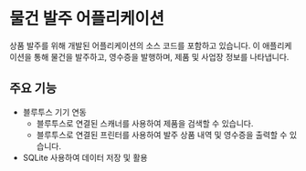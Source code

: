 # 물건 발주 어플리케이션
상품 발주를 위해 개발된 어플리케이션의 소스 코드를 포함하고 있습니다. 이 애플리케이션을 통해 물건을 발주하고, 영수증을 발행하며, 제품 및 사업장 정보를 나타냅니다.

## 주요 기능
- 블루투스 기기 연동
  - 블루투스로 연결된 스캐너를 사용하여 제품을 검색할 수 있습니다.
  - 블루투스로 연결된 프린터를 사용하여 발주 상품 내역 및 영수증을 출력할 수 있습니다.
- SQLite 사용하여 데이터 저장 및 활용
